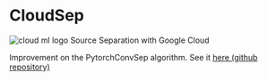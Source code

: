 # CloudSep
![cloud ml logo](https://tensorflow.rstudio.com/tools/cloudml/articles/images/cloudml.png)
Source Separation with Google Cloud

Improvement on the PytorchConvSep algorithm. See it [here (github repository)](https://github.com/joangro/PytorchConvSep)
